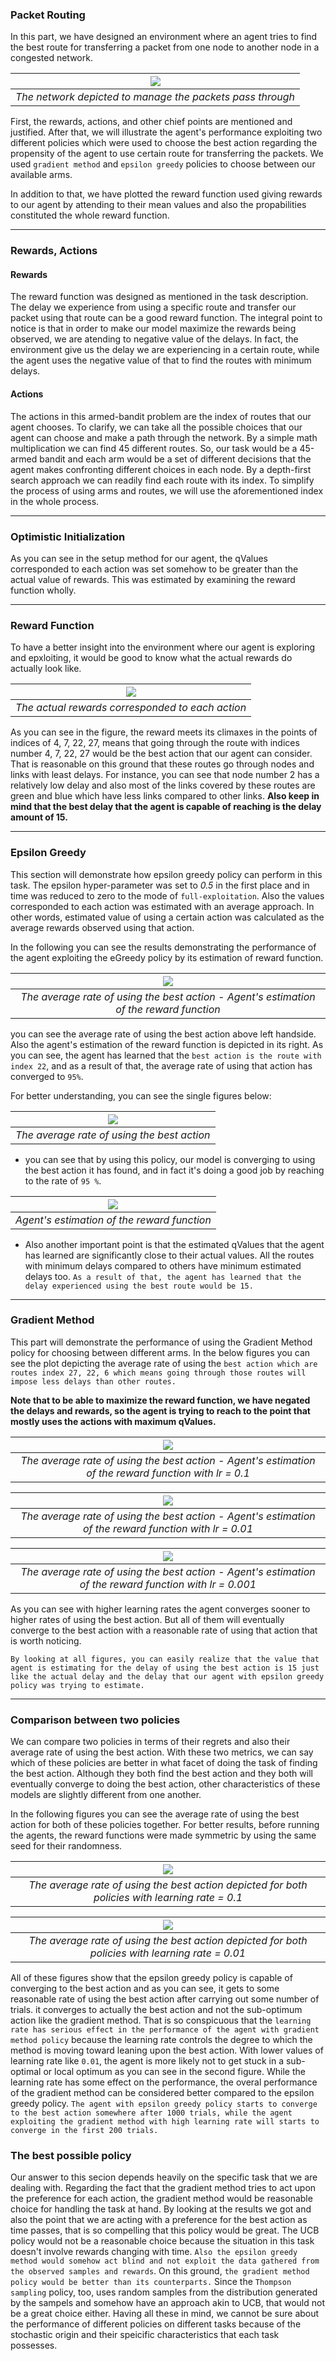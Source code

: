 ### Packet Routing

In this part, we have designed an environment where an agent tries to find the best route for transferring a packet from one node to another node in a congested network. 

| ![](network.png) | 
|:--:|
|*The network depicted to manage the packets pass through*|

First, the rewards, actions, and other chief points are mentioned and justified. After that, we will illustrate the agent's performance exploiting two different policies which were used to choose the best action regarding the propensity of the agent to use certain route for transferring the packets. We used `gradient method` and `epsilon greedy` policies to choose between our available arms.


In addition to that, we have plotted the reward function used giving rewards to our agent by attending to their mean values and also the propabilities constituted the whole reward function. 

---

### Rewards, Actions

#### Rewards


The reward function was designed as mentioned in the task description. The delay we experience from using a specific route and transfer our packet using that route can be a good reward function. The integral point to notice is that in order to make our model maximize the rewards being observed, we are atending to negative value of the delays. In fact, the environment give us the delay we are experiencing in a certain route, while the agent uses the negative value of that to find the routes with minimum delays. 

#### Actions

The actions in this armed-bandit problem are the index of routes that our agent chooses. To clarify, we can take all the possible choices that our agent can choose and make a path through the network. By a simple math multiplication we can find 45 different routes. So, our task would be a 45-armed bandit and each arm would be a set of different decisions that the agent makes confronting different choices in each node. By a depth-first search approach we can readily find each route with its index. To simplify the process of using arms and routes, we will use the aforementioned index in the whole process.

--- 

### Optimistic Initialization

As you can see in the setup method for our agent, the qValues corresponded to each action was set somehow to be greater than the actual value of rewards. This was estimated by examining the reward function wholly. 

---

### Reward Function

To have a better insight into the environment where our agent is exploring and epxloiting, it would be good to know what the actual rewards do actually look like. 


| ![](actual_reward.png) | 
|:--:|
|*The actual rewards corresponded to each action*|

As you can see in the figure, the reward meets its climaxes in the points of indices of 4, 7, 22, 27, means that going through the route with indices number 4, 7, 22, 27 would be the best action that our agent can consider. That is reasonable on this ground that these routes go through nodes and links with least delays. For instance, you can see that node number 2 has a relatively low delay and also most of the links covered by these routes are green and blue which have less links compared to other links. __Also keep in mind that the best delay that the agent is capable of reaching is the delay amount of 15.__

---

### Epsilon Greedy

This section will demonstrate how epsilon greedy policy can perform in this task. The epsilon hyper-parameter was set to _0.5_ in the first place and in time was reduced to zero to the mode of `full-exploitation`. Also the values corresponded to each action was estimated with an average approach. In other words, estimated value of using a certain action was calculated as the average rewards observed using that action. 

In the following you can see the results demonstrating the performance of the agent exploiting the eGreedy policy by its estimation of reward function.


| ![](eGreedy/agg.png) | 
|:--:|
|*The average rate of using the best action - Agent's estimation of the reward function*|

you can see the average rate of using the best action above left handside. Also the agent's estimation of the reward function is depicted in its right. As you can see, the agent has learned that the `best action is the route with index 22`, and as a result of that, the average rate of using that action has converged to `95%`. 

For better understanding, you can see the single figures below:


| ![](eGreedy/AR.png) | 
|:--:|
|*The average rate of using the best action*|

* you can see that by using this policy, our model is converging to using the best action it has found, and in fact it's doing a good job by reaching to the rate of `95 %`.


| ![](eGreedy/qValues.png) | 
|:--:|
|*Agent's estimation of the reward function*|

* Also another important point is that the estimated qValues that the agent has learned are significantly close to their actual values. All the routes with minimum delays compared to others have minimum estimated delays too. `As a result of that, the agent has learned that the delay experienced using the best route would be 15.`

---

### Gradient Method

This part will demonstrate the performance of using the Gradient Method policy for choosing between different arms. In the below figures you can see the plot depicting the average rate of using the `best action which are routes index 27, 22, 6 which means going through those routes will impose less delays than other routes.`

__Note that to be able to maximize the reward function, we have negated the delays and rewards, so the agent is trying to reach to the point that mostly uses the actions with maximum qValues.__

| ![](gradient/agg1.png) | 
|:--:|
|*The average rate of using the best action - Agent's estimation of the reward function with lr = 0.1*|

| ![](gradient/agg2.png) | 
|:--:|
|*The average rate of using the best action - Agent's estimation of the reward function with lr = 0.01*|

| ![](gradient/agg3.png) | 
|:--:|
|*The average rate of using the best action - Agent's estimation of the reward function with lr = 0.001*|


As you can see with higher learning rates the agent converges sooner to higher rates of using the best action. But all of them will eventually converge to the best action with a reasonable rate of using that action that is worth noticing.

`By looking at all figures, you can easily realize that the value that agent is estimating for the delay of using the best action is 15 just like the actual delay and the delay that our agent with epsilon greedy policy was trying to estimate.`


---

### Comparison between two policies

We can compare two policies in terms of their regrets and also their average rate of using the best action. With these two metrics, we can say which of these policies are better in what facet of doing the task of finding the best action. Although they both find the best action and they both will eventually converge to doing the best action, other characteristics of these models are slightly different from one another.

In the following figures you can see the average rate of using the best action for both of these policies together. For better results, before running the agents, the reward functions were made symmetric by using the same seed for their randomness.  

| ![](comparison_lr=0.1.png) | 
|:--:|
|*The average rate of using the best action depicted for both policies with learning rate = 0.1*|

| ![](comparison_lr=0.01.png) | 
|:--:|
|*The average rate of using the best action depicted for both policies with learning rate = 0.01*|

<!-- | ![](comparison3.png) | 
|:--:|
|*The average rate of using the best action depicted for both policies*| -->

All of these figures show that the epsilon greedy policy is capable of converging to the best action and as you can see, it gets to some reasonable rate of using the best action after carrying out some number of trials. it converges to actually the best action and not the sub-optimum action like the gradient method. That is so conspicuous that the `learning rate has serious effect in the performance of the agent with gradient method policy` because the learning rate controls the degree to which the method is moving toward leaning upon the best action. With lower values of learning rate like `0.01`, the agent is more likely not to get stuck in a sub-optimal or local optimum as you can see in the second figure. While the learning rate has some effect on the performance, the overal performance of the gradient method can be considered better compared to the epsilon greedy policy. `The agent with epsilon greedy policy starts to converge to the best action somewhere after 1000 trials, while the agent exploiting the gradient method with high learning rate will starts to converge in the first 200 trials.`


### The best possible policy

Our answer to this secion depends heavily on the specific task that we are dealing with. Regarding the fact that the gradient method tries to act upon the preference for each action, the gradient method would be reasonable choice for handling the task at hand. By looking at the results we got and also the point that we are acting with a preference for the best action as time passes, that is so compelling that this policy would be great. The UCB policy would not be a reasonable choice because the situation in this task doesn't involve rewards changing with time. `Also the epsilon greedy method would somehow act blind and not exploit the data gathered from the observed samples and rewards`. On this ground, `the gradient method policy would be better than its counterparts.` Since the `Thompson sampling` policy, too, uses random samples from the distribution generated by the sampels and somehow have an approach akin to UCB, that would not be a great choice either. Having all these in mind, we cannot be sure about the performance of different policies on different tasks because of the stochastic origin and their speicific characteristics that each task possesses.